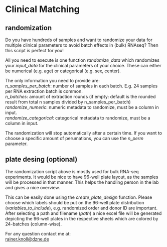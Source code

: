 # Clinical Matching

## randomization

Do you have hundreds of samples and want to randomize your data for multiple clinical parameters to avoid batch effects in (bulk) RNAseq? Then this script is perfect for you!

All you need to execute is one function *randomize_data* which randomizes your *input_data* for the clinical parameters of your choice. These can either be numerical (e.g. age) or categorical (e.g. sex, center). 

The only information you need to provide are:<br/>
*n_samples_per_batch*: number of samples in each batch. E.g. 24 samples per RNA extraction batch is common. <br/>
*n_batches*: amount of extraction rounds (if empty: default is the rounded result from total n samples divided by n_samples_per_batch)<br/>
*randomize_numeric*: numeric metadata to randomize, must be a column in input.<br/>
*randomize_categorical*: categorical metadata to randomize, must be a column in input.<br/>

The randomization will stop automatically after a certain time. If you want to choose a specific amount of perumations, you can use the *n_perm* parameter. 

## plate desing (optional)

The randomization script above is mostly used for bulk RNA-seq experiments. It would be nice to have 96-well plate layout, as the samples will be processed in that manner. This helps the handling person in the lab and gives a nice overview.

This can be easily done using the *create_plate_design* function. Please choose which labels should be put on the 96-well plate distribution (*variables_to_include*), e.g. randomized order and donor ID are important. After selecting a path and filename (*path*) a nice excel file will be generated depicting the 96-well plates in the respective sheets which are colored by 24-batches (column-wise).


For any question contact me at:<br/>
rainer.knoll@dzne.de
